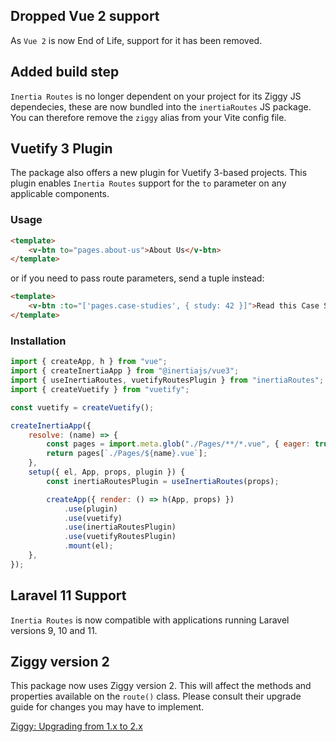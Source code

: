 ## Dropped Vue 2 support

As `Vue 2` is now End of Life, support for it has been removed.

## Added build step

`Inertia Routes` is no longer dependent on your project for its Ziggy JS dependecies, these are now bundled into the `inertiaRoutes` JS package. You can therefore remove the `ziggy` alias from your Vite config file.

## Vuetify 3 Plugin

The package also offers a new plugin for Vuetify 3-based projects. This plugin enables `Inertia Routes` support for the `to` parameter on any applicable components.

### Usage

```html
<template>
	<v-btn to="pages.about-us">About Us</v-btn>
</template>
```

or if you need to pass route parameters, send a tuple instead:

```html
<template>
	<v-btn :to="['pages.case-studies', { study: 42 }]">Read this Case Study</v-btn>
</template>
```

### Installation

```js
import { createApp, h } from "vue";
import { createInertiaApp } from "@inertiajs/vue3";
import { useInertiaRoutes, vuetifyRoutesPlugin } from "inertiaRoutes";
import { createVuetify } from "vuetify";

const vuetify = createVuetify();

createInertiaApp({
	resolve: (name) => {
		const pages = import.meta.glob("./Pages/**/*.vue", { eager: true });
		return pages[`./Pages/${name}.vue`];
	},
	setup({ el, App, props, plugin }) {
		const inertiaRoutesPlugin = useInertiaRoutes(props);

		createApp({ render: () => h(App, props) })
			.use(plugin)
			.use(vuetify)
			.use(inertiaRoutesPlugin)
			.use(vuetifyRoutesPlugin)
			.mount(el);
	},
});
```

## Laravel 11 Support

`Inertia Routes` is now compatible with applications running Laravel versions 9, 10 and 11.

## Ziggy version 2

This package now uses Ziggy version 2. This will affect the methods and properties available on the `route()` class. Please consult their upgrade guide for changes you may have to implement.

[Ziggy: Upgrading from 1.x to 2.x](https://github.com/tighten/ziggy/blob/2.x/UPGRADING.md#upgrading-from-1x-to-2x)
